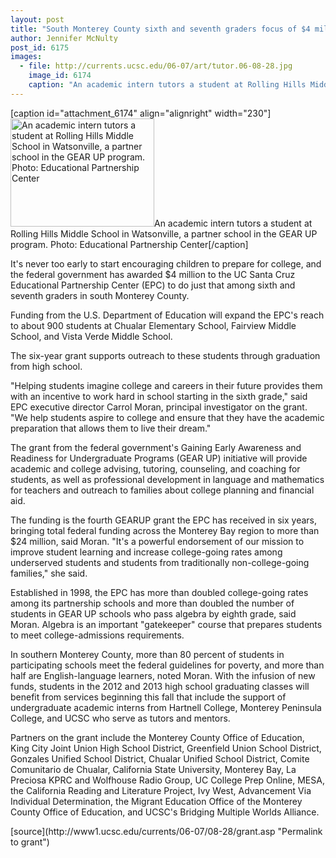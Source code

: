 ```yaml
---
layout: post
title: "South Monterey County sixth and seventh graders focus of $4 million grant"
author: Jennifer McNulty 
post_id: 6175
images:
  - file: http://currents.ucsc.edu/06-07/art/tutor.06-08-28.jpg
    image_id: 6174
    caption: "An academic intern tutors a student at Rolling Hills Middle School in Watsonville, a partner school in the GEAR UP program. Photo: Educational Partnership Center"
---
```


[caption id="attachment_6174" align="alignright" width="230"]<a href="http://localhost/mysite/wp-content/uploads/2006/08/tutor.06-08-28.jpg"><img class="size-full wp-image-6174" src="http://localhost/mysite/wp-content/uploads/2006/08/tutor.06-08-28.jpg" alt="An academic intern tutors a student at Rolling Hills Middle School in Watsonville, a partner school in the GEAR UP program. Photo: Educational Partnership Center" width="230" height="173" /></a>An academic intern tutors a student at Rolling Hills Middle School in Watsonville, a partner school in the GEAR UP program. Photo: Educational Partnership Center[/caption]
<a name="content" id="content"></a>
<p>
  It's never too early to start encouraging children to prepare for college, and the federal government has awarded $4 million to the UC Santa Cruz Educational Partnership Center (EPC) to do just that among sixth and seventh graders in south Monterey County.
</p>
<p>
  Funding from the U.S. Department of Education will expand the EPC's reach to about 900 students at Chualar Elementary School, Fairview Middle School, and Vista Verde Middle School.
</p>
<p>
  The six-year grant supports outreach to these students through graduation from high school.
</p>
<p>
  "Helping students imagine college and careers in their future provides them with an incentive to work hard in school starting in the sixth grade," said EPC executive director Carrol Moran, principal investigator on the grant. "We help students aspire to college and ensure that they have the academic preparation that allows them to live their dream."
</p>
<p>
  The grant from the federal government's Gaining Early Awareness and Readiness for Undergraduate Programs (GEAR UP) initiative will provide academic and college advising, tutoring, counseling, and coaching for students, as well as professional development in language and mathematics for teachers and outreach to families about college planning and financial aid.
</p>
<p>
  The funding is the fourth GEARUP grant the EPC has received in six years, bringing total federal funding across the Monterey Bay region to more than $24 million, said Moran. "It's a powerful endorsement of our mission to improve student learning and increase college-going rates among underserved students and students from traditionally non-college-going families," she said.
</p>
<p>
  Established in 1998, the EPC has more than doubled college-going rates among its partnership schools and more than doubled the number of students in GEAR UP schools who pass algebra by eighth grade, said Moran. Algebra is an important "gatekeeper" course that prepares students to meet college-admissions requirements.
</p>
<p>
  In southern Monterey County, more than 80 percent of students in participating schools meet the federal guidelines for poverty, and more than half are English-language learners, noted Moran. With the infusion of new funds, students in the 2012 and 2013 high school graduating classes will benefit from services beginning this fall that include the support of undergraduate academic interns from Hartnell College, Monterey Peninsula College, and UCSC who serve as tutors and mentors.
</p>
<p>
  Partners on the grant include the Monterey County Office of Education, King City Joint Union High School District, Greenfield Union School District, Gonzales Unified School District, Chualar Unified School District, Comite Comunitario de Chualar, California State University, Monterey Bay, La Preciosa KPRC and Wolfhouse Radio Group, UC College Prep Online, MESA, the California Reading and Literature Project, Ivy West, Advancement Via Individual Determination, the Migrant Education Office of the Monterey County Office of Education, and UCSC's Bridging Multiple Worlds Alliance.
</p>
[source](http://www1.ucsc.edu/currents/06-07/08-28/grant.asp "Permalink to grant")
